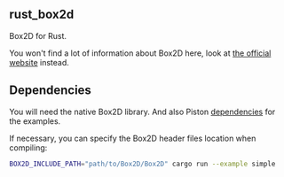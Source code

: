 ## rust_box2d

Box2D for Rust.

You won't find a lot of information about Box2D here, look at [the official website](http://box2d.org/)
instead.

## Dependencies

You will need the native Box2D library. And also Piston [dependencies](https://github.com/PistonDevelopers/Piston-Tutorials/tree/master/getting-started) for the examples.

If necessary, you can specify the Box2D header files location when compiling:

~~~~sh
BOX2D_INCLUDE_PATH="path/to/Box2D/Box2D" cargo run --example simple
~~~~
